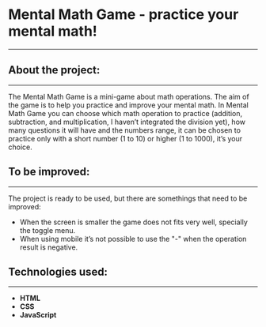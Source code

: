 # Mental Math Game - practice your mental math!
***

## About the project:
***

The Mental Math Game is a mini-game about math operations. The aim of the game is to help you practice and improve your mental math.
In Mental Math Game you can choose which math operation to practice (addition, subtraction, and multiplication, I haven’t integrated the division yet), how many questions it will have and the numbers range, it can be chosen to practice only with a short number (1 to 10) or higher (1 to 1000), it’s your choice.

## To be improved:
***

The project is ready to be used, but there are somethings that need to be improved:
- When the screen is smaller the game does not fits very well, specially the toggle menu.
- When using mobile it’s not possible to use the "-" when the operation result is negative.

## Technologies used:
***

- **HTML** 
- **CSS** 
- **JavaScript**